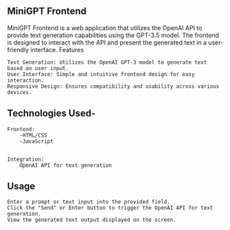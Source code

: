 ## MiniGPT Frontend

MiniGPT Frontend is a web application that utilizes the OpenAI API to provide text generation capabilities using the GPT-3.5 model. The frontend is designed to interact with the API and present the generated text in a user-friendly interface.
Features

    Text Generation: Utilizes the OpenAI GPT-3 model to generate text based on user input.
    User Interface: Simple and intuitive frontend design for easy interaction.
    Responsive Design: Ensures compatibility and usability across various devices.

## Technologies Used-

    Frontend:
        -HTML/CSS
        -JavaScript 
        

    Integration:
        OpenAI API for text generation

 ## Usage

    Enter a prompt or text input into the provided field.
    Click the "Send" or Enter button to trigger the OpenAI API for text generation.
    View the generated text output displayed on the screen.
